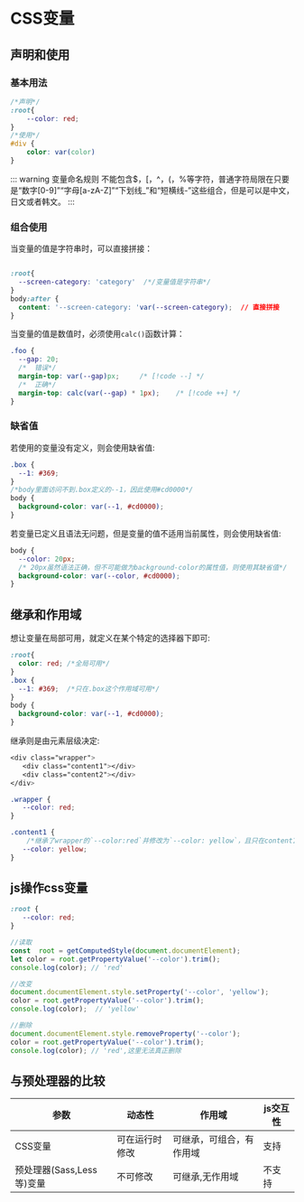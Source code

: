# CSS变量

## 声明和使用

### 基本用法

```css
/*声明*/
:root{
    --color: red;
}
/*使用*/
#div {
    color: var(color)
}

```
::: warning 变量命名规则
不能包含$，[，^，(，%等字符，普通字符局限在只要是“数字[0-9]”“字母[a-zA-Z]”“下划线_”和“短横线-”这些组合，但是可以是中文，日文或者韩文。
:::


### 组合使用

当变量的值是字符串时，可以直接拼接：
```css

:root{
  --screen-category: 'category'  /*/变量值是字符串*/
}
body:after {
  content: '--screen-category: 'var(--screen-category);  // 直接拼接
}
```

当变量的值是数值时，必须使用`calc()`函数计算：

```css
.foo {
  --gap: 20;
  /*  错误*/
  margin-top: var(--gap)px;     /* [!code --] */
  /*  正确*/
  margin-top: calc(var(--gap) * 1px);    /* [!code ++] */
}

```

### 缺省值

若使用的变量没有定义，则会使用缺省值:

```css
.box {
  --1: #369; 
}
/*body里面访问不到.box定义的--1，因此使用#cd0000*/
body {
  background-color: var(--1, #cd0000);
}
```

若变量已定义且语法无问题，但是变量的值不适用当前属性，则会使用缺省值:

```css
body {
  --color: 20px;
  /* 20px虽然语法正确，但不可能做为background-color的属性值，则使用其缺省值*/
  background-color: var(--color, #cd0000);
}
```

## 继承和作用域

想让变量在局部可用，就定义在某个特定的选择器下即可:

```css
:root{
  color: red; /*全局可用*/
}
.box {
  --1: #369;  /*只在.box这个作用域可用*/ 
}
body {
  background-color: var(--1, #cd0000);
}
```
继承则是由元素层级决定:

```css
<div class="wrapper">
   <div class="content1"></div>
   <div class="content2"></div>
</div>

.wrapper {
   --color: red;
}

.content1 {
    /*继承了wrapper的`--color:red`并修改为`--color: yellow`，且只在content1的作用域内有效*/
   --color: yellow;
}
```

## js操作css变量

```css
:root {
   --color: red;
}
```

```js
//读取
const  root = getComputedStyle(document.documentElement);
let color = root.getPropertyValue('--color').trim();
console.log(color); // 'red'

//改变
document.documentElement.style.setProperty('--color', 'yellow');
color = root.getPropertyValue('--color').trim();
console.log(color);  // 'yellow'

//删除
document.documentElement.style.removeProperty('--color');
color = root.getPropertyValue('--color').trim();
console.log(color); // 'red',这里无法真正删除

```

## 与预处理器的比较

| 参数                 | 动态性     | 作用域          | js交互性 |
  |--------------------|---------|--------------|-------|
| CSS变量              | 可在运行时修改 | 可继承，可组合，有作用域 | 支持    |
| 预处理器(Sass,Less等)变量 | 不可修改    | 可继承,无作用域     | 不支持   |



